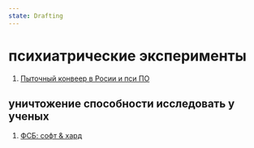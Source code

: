 ```yaml
---
state: Drafting
---
```

# психиатрические эксперименты

  1. [Пыточный конвеер в Росии и пси ПО](aXis9/issues/ss/Zudo%20and%20-Пыточный%20конвеер%20в%20Росии-%20и%20пси%20ПО%20-Рука-%20=прокурора%20Ширеевой%20Н%20гульниры=.md)

## уничтожение способности исследовать у ученых

1. [ФСБ: софт & хард ](aXis9/issues/ss/fss_software_hardware.md)
    